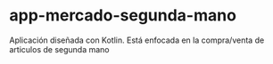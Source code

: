# app-mercado-segunda-mano
Aplicación diseñada con Kotlin. Está enfocada en la compra/venta de articulos de segunda mano
